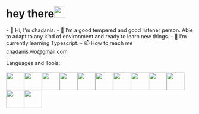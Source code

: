 <h1>hey there<img src="https://media.giphy.com/media/hvRJCLFzcasrR4ia7z/giphy.gif" width="30px"/></h1>
- 👋 Hi, I’m chadanis.
- 👀 I’m a good tempered and good listener person. Able to adapt to any kind of environment and ready to learn new things.
- 🌱 I’m currently learning Typescript.
- 📫 How to reach me chadanis.wo@gmail.com

Languages and Tools:
<br/><br/>
<img src="https://user-images.githubusercontent.com/109780448/203208562-99b9e66b-b3a5-4309-93d2-cad60a430176.svg" width="48"><img src="https://user-images.githubusercontent.com/109780448/203209811-7e16798f-9005-4fc9-804f-f802af1dcdd9.svg" width="48"><img src="https://user-images.githubusercontent.com/109780448/203208571-e3d52852-b0d2-4072-aa20-74eda7736d62.svg" width="48"><img src="https://user-images.githubusercontent.com/109780448/203208754-89539ded-d765-46a4-9e44-16cc8f03c3e7.svg" width="48"><img src="https://user-images.githubusercontent.com/109780448/203208581-134cb195-bc5f-4962-9446-8fbf3f3d6ea2.svg" width="48"><img src="https://user-images.githubusercontent.com/109780448/203208623-aa56f340-73db-408b-8551-6b8dc5b70527.svg" width="48"><img src="https://user-images.githubusercontent.com/109780448/203208611-3d0c4004-bb3d-4751-8bdb-a13b28c938b2.svg" width="48"><img src="https://user-images.githubusercontent.com/109780448/203208712-c92d857f-c4e3-415b-a980-ca500737de05.svg" width="48"><img src="https://user-images.githubusercontent.com/109780448/203208801-0cceb00d-7122-4803-9c78-29b905871663.svg" width="48"><img src="https://user-images.githubusercontent.com/109780448/203208816-7512ce24-424a-4f09-b781-ccfa9e67ba86.svg" width="48"><img src="https://user-images.githubusercontent.com/109780448/203206401-979d9e12-1fe8-42bf-be4d-29ed53299ad5.svg" width="48"><img src="https://user-images.githubusercontent.com/109780448/203209944-f5c35b2b-811d-4c3c-934c-26057ca6f34f.svg" width="48">

<img src="https://komarev.com/ghpvc/?username=chadaniss&style=flat-square&color=blue" alt=""/>


<!---
chadaniss/chadaniss is a ✨ special ✨ repository because its `README.md` (this file) appears on your GitHub profile.
You can click the Preview link to take a look at your changes.
--->
